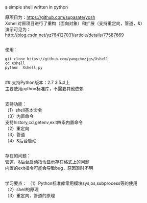 a simple shell written in python

原项目为：https://github.com/supasate/yosh
</br>
Xshell对原项目进行了重构（面向对象）和扩展（支持重定向，管道，&） <br/>
演示可见为：<br/>
http://blog.csdn.net/yz764127031/article/details/77587669<br/>
##
使用：
<br/>
```
git clone https://github.com/yangzhezjgs/Xshell
cd Xshell
python  Xshell.py
```
<br/>
##
支持Python版本：2.7 3.5以上 <br/>
主要使用python标准库，不需要其他依赖<br/>

##
支持功能： <br/>
（1）shell基本命令<br/>
（3）内置命令 <br/>
支持history,cd,getenv,exit四条内置命令<br/>
（2）重定向 <br/>
（3）管道 <br/>
（4）&后台启动 <br/>

##
存在的问题： <br/>
管道，&后台启动指令显示存在格式上的问题 <br/>
内置的exit指令可能会导致bug，原因暂时不明<br/>

##
学习要点： 
（1）Python标准库常用模块sys,os,subprocess等的使用 <br/>
（2）shell的原理 <br/>
（3）重定向，管道的原理<br/>

